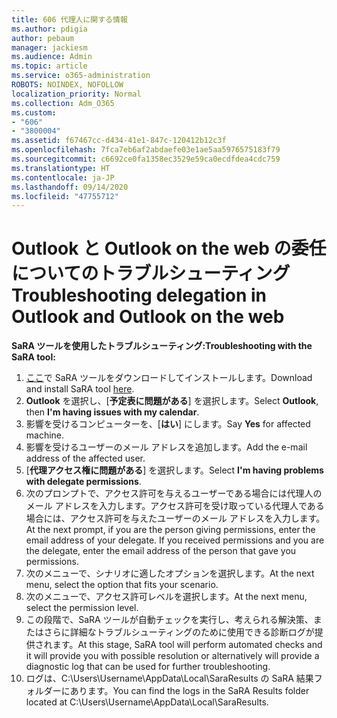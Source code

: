 ```yaml
---
title: 606 代理人に関する情報
ms.author: pdigia
author: pebaum
manager: jackiesm
ms.audience: Admin
ms.topic: article
ms.service: o365-administration
ROBOTS: NOINDEX, NOFOLLOW
localization_priority: Normal
ms.collection: Adm_O365
ms.custom:
- "606"
- "3800004"
ms.assetid: f67467cc-d434-41e1-847c-120412b12c3f
ms.openlocfilehash: 7fca7eb6af2abdaefe03e1ae5aa5976575183f79
ms.sourcegitcommit: c6692ce0fa1358ec3529e59ca0ecdfdea4cdc759
ms.translationtype: HT
ms.contentlocale: ja-JP
ms.lasthandoff: 09/14/2020
ms.locfileid: "47755712"
---
```

# <a name="troubleshooting-delegation-in-outlook-and-outlook-on-the-web"></a><span data-ttu-id="bf598-102">Outlook と Outlook on the web の委任についてのトラブルシューティング</span><span class="sxs-lookup"><span data-stu-id="bf598-102">Troubleshooting delegation in Outlook and Outlook on the web</span></span>

<span data-ttu-id="bf598-103">**SaRA ツールを使用したトラブルシューティング:**</span><span class="sxs-lookup"><span data-stu-id="bf598-103">**Troubleshooting with the SaRA tool:**</span></span>

1. <span data-ttu-id="bf598-104">[ここ](https://aka.ms/SaRA-SkypeForBusinessSignIn)で SaRA ツールをダウンロードしてインストールします。</span><span class="sxs-lookup"><span data-stu-id="bf598-104">Download and install SaRA tool [here](https://aka.ms/SaRA-SkypeForBusinessSignIn).</span></span>
1. <span data-ttu-id="bf598-105">**Outlook** を選択し、[**予定表に問題がある**] を選択します。</span><span class="sxs-lookup"><span data-stu-id="bf598-105">Select **Outlook**, then **I'm having issues with my calendar**.</span></span>
1. <span data-ttu-id="bf598-106">影響を受けるコンピューターを、[**はい**] にします。</span><span class="sxs-lookup"><span data-stu-id="bf598-106">Say **Yes** for affected machine.</span></span>
1. <span data-ttu-id="bf598-107">影響を受けるユーザーのメール アドレスを追加します。</span><span class="sxs-lookup"><span data-stu-id="bf598-107">Add the e-mail address of the affected user.</span></span>
1. <span data-ttu-id="bf598-108">[**代理アクセス権に問題がある**] を選択します。</span><span class="sxs-lookup"><span data-stu-id="bf598-108">Select **I'm having problems with delegate permissions**.</span></span>
1. <span data-ttu-id="bf598-p101">次のプロンプトで、アクセス許可を与えるユーザーである場合には代理人のメール アドレスを入力します。アクセス許可を受け取っている代理人である場合には、アクセス許可を与えたユーザーのメール アドレスを入力します。</span><span class="sxs-lookup"><span data-stu-id="bf598-p101">At the next prompt, if you are the person giving permissions, enter the email address of your delegate. If you received permissions and you are the delegate, enter the email address of the person that gave you permissions.</span></span>
1. <span data-ttu-id="bf598-111">次のメニューで、シナリオに適したオプションを選択します。</span><span class="sxs-lookup"><span data-stu-id="bf598-111">At the next menu, select the option that fits your scenario.</span></span>
1. <span data-ttu-id="bf598-112">次のメニューで、アクセス許可レベルを選択します。</span><span class="sxs-lookup"><span data-stu-id="bf598-112">At the next menu, select the permission level.</span></span>
1. <span data-ttu-id="bf598-113">この段階で、SaRA ツールが自動チェックを実行し、考えられる解決策、またはさらに詳細なトラブルシューティングのために使用できる診断ログが提供されます。</span><span class="sxs-lookup"><span data-stu-id="bf598-113">At this stage, SaRA tool will perform automated checks and it will provide you with possible resolution or alternatively will provide a diagnostic log that can be used for further troubleshooting.</span></span>
1. <span data-ttu-id="bf598-114">ログは、C:\Users\Username\AppData\Local\SaraResults の SaRA 結果フォルダーにあります。</span><span class="sxs-lookup"><span data-stu-id="bf598-114">You can find the logs in the SaRA Results folder located at C:\Users\Username\AppData\Local\SaraResults.</span></span>
